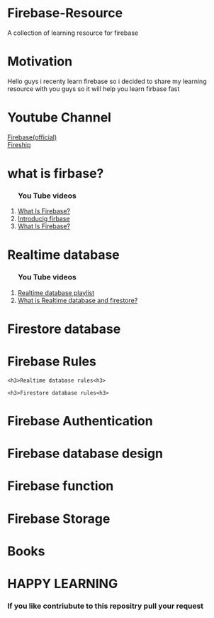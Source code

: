 # Firebase-Resource
A collection of learning resource for firebase 

# Motivation
<p> Hello guys i recenty learn firebase so i decided to share my learning resource with you guys so it will  help you learn firbase fast </p>

# Youtube Channel
<a href="https://www.youtube.com/user/Firebase">Firebase(official)</a><br>
<a href="https://www.youtube.com/channel/UCsBjURrPoezykLs9EqgamOA">Fireship</a>


# what is firbase?

   <ol>
    <h3>You Tube videos </h3>
    <li> <a href="https://www.youtube.com/watch?v=BXHQ5NxU2p8">What Is Firebase?</a></li>
   <li> <a href="https://www.youtube.com/watch?v=O17OWyx08Cg">Introducig firbase</a></li> 
  <li> <a href="https://www.youtube.com/watch?v=Lz1R4QDbMJc">What Is Firebase?</a></li>
  </ol>

# Realtime database 

<ol>
    <h3>You Tube videos </h3>
    <li> <a href="https://www.youtube.com/watch?v=U5aeM5dvUpA&list=PLl-K7zZEsYLmgdxMEHar35Wo26fLWm9BI">Realtime database playlist</a></li>
   <li> <a href="https://www.youtube.com/watch?v=GMJu2aC4AhQ">What is Realtime database and firestore?</a></li>
  </ol>

# Firestore database

# Firebase Rules

    <h3>Realtime database rules<h3>
  
    <h3>Firestore database rules<h3>
  
# Firebase Authentication

# Firebase database design

# Firebase function

# Firebase Storage

# Books 
 
# HAPPY LEARNING 

<h3>If you like contriubute to this repositry pull your request </h3>
